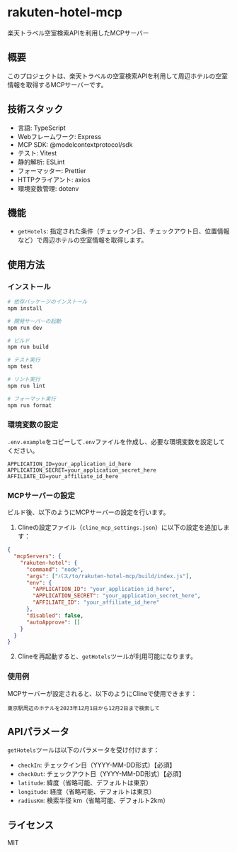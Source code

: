 ﻿# rakuten-hotel-mcp

楽天トラベル空室検索APIを利用したMCPサーバー

## 概要

このプロジェクトは、楽天トラベルの空室検索APIを利用して周辺ホテルの空室情報を取得するMCPサーバーです。

## 技術スタック

- 言語: TypeScript
- Webフレームワーク: Express
- MCP SDK: @modelcontextprotocol/sdk
- テスト: Vitest
- 静的解析: ESLint
- フォーマッター: Prettier
- HTTPクライアント: axios
- 環境変数管理: dotenv

## 機能

- `getHotels`: 指定された条件（チェックイン日、チェックアウト日、位置情報など）で周辺ホテルの空室情報を取得します。

## 使用方法

### インストール

```bash
# 依存パッケージのインストール
npm install

# 開発サーバーの起動
npm run dev

# ビルド
npm run build

# テスト実行
npm test

# リント実行
npm run lint

# フォーマット実行
npm run format
```

### 環境変数の設定

`.env.example`をコピーして`.env`ファイルを作成し、必要な環境変数を設定してください。

```
APPLICATION_ID=your_application_id_here
APPLICATION_SECRET=your_application_secret_here
AFFILIATE_ID=your_affiliate_id_here
```

### MCPサーバーの設定

ビルド後、以下のようにMCPサーバーの設定を行います。

1. Clineの設定ファイル（`cline_mcp_settings.json`）に以下の設定を追加します：

```json
{
  "mcpServers": {
    "rakuten-hotel": {
      "command": "node",
      "args": ["パス/to/rakuten-hotel-mcp/build/index.js"],
      "env": {
        "APPLICATION_ID": "your_application_id_here",
        "APPLICATION_SECRET": "your_application_secret_here",
        "AFFILIATE_ID": "your_affiliate_id_here"
      },
      "disabled": false,
      "autoApprove": []
    }
  }
}
```

2. Clineを再起動すると、`getHotels`ツールが利用可能になります。

### 使用例

MCPサーバーが設定されると、以下のようにClineで使用できます：

```
東京駅周辺のホテルを2023年12月1日から12月2日まで検索して
```

## APIパラメータ

`getHotels`ツールは以下のパラメータを受け付けます：

- `checkIn`: チェックイン日（YYYY-MM-DD形式）【必須】
- `checkOut`: チェックアウト日（YYYY-MM-DD形式）【必須】
- `latitude`: 緯度（省略可能、デフォルトは東京）
- `longitude`: 経度（省略可能、デフォルトは東京）
- `radiusKm`: 検索半径 km（省略可能、デフォルト2km）

## ライセンス

MIT

